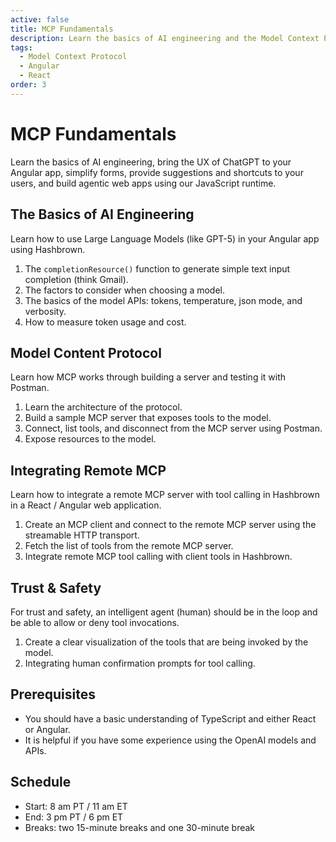 ```yaml
---
active: false
title: MCP Fundamentals
description: Learn the basics of AI engineering and the Model Context Protocol (MCP), building an MCP server, testing it with Postman, integrating the MCP client with Hashbrown's tool calling, and building trust and safety with your users.
tags:
  - Model Context Protocol
  - Angular
  - React
order: 3
---
```


# MCP Fundamentals

<p class="subtitle">Learn the basics of AI engineering, bring the UX of ChatGPT to your Angular app, simplify forms, provide suggestions and shortcuts to your users, and build agentic web apps using our JavaScript runtime.</p>

## The Basics of AI Engineering

Learn how to use Large Language Models (like GPT-5) in your Angular app using Hashbrown.

1. The `completionResource()` function to generate simple text input completion (think Gmail).
2. The factors to consider when choosing a model.
3. The basics of the model APIs: tokens, temperature, json mode, and verbosity.
4. How to measure token usage and cost.

## Model Content Protocol

Learn how MCP works through building a server and testing it with Postman.

1. Learn the architecture of the protocol.
2. Build a sample MCP server that exposes tools to the model.
3. Connect, list tools, and disconnect from the MCP server using Postman.
4. Expose resources to the model.

## Integrating Remote MCP

Learn how to integrate a remote MCP server with tool calling in Hashbrown in a React / Angular web application.

1. Create an MCP client and connect to the remote MCP server using the streamable HTTP transport.
2. Fetch the list of tools from the remote MCP server.
3. Integrate remote MCP tool calling with client tools in Hashbrown.

## Trust & Safety

For trust and safety, an intelligent agent (human) should be in the loop and be able to allow or deny tool invocations.

1. Create a clear visualization of the tools that are being invoked by the model.
2. Integrating human confirmation prompts for tool calling.

## Prerequisites

- You should have a basic understanding of TypeScript and either React or Angular.
- It is helpful if you have some experience using the OpenAI models and APIs.

## Schedule

- Start: 8 am PT / 11 am ET
- End: 3 pm PT / 6 pm ET
- Breaks: two 15-minute breaks and one 30-minute break
